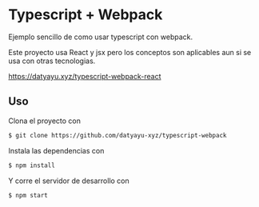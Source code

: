 # Typescript + Webpack

Ejemplo sencillo de como usar typescript con webpack. 

Este proyecto usa React y jsx pero los conceptos son aplicables 
aun si se usa con otras tecnologias.

https://datyayu.xyz/typescript-webpack-react


## Uso
Clona el proyecto con 
```sh
$ git clone https://github.com/datyayu-xyz/typescript-webpack
```

Instala las dependencias con
```sh
$ npm install
```

Y corre el servidor de desarrollo con
```sh
$ npm start
```
